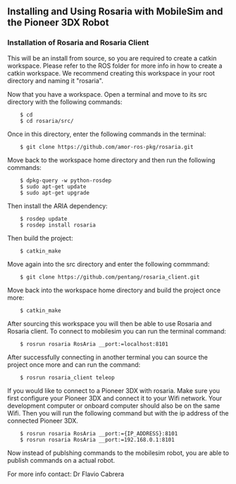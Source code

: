## Installing and Using Rosaria with MobileSim and the Pioneer 3DX Robot

### Installation of Rosaria and Rosaria Client

This will be an install from source, so you are required to create a catkin workspace. Please refer to the ROS folder for more info in how to create a catkin workspace. We recommend creating this workspace in your root directory and naming it "rosaria".

Now that you have a workspace. Open a terminal and move to its src directory with the following commands:

		$ cd
		$ cd rosaria/src/

Once in this directory, enter the following commands in the terminal:

		$ git clone https://github.com/amor-ros-pkg/rosaria.git

Move back to the workspace home directory and then run the following commands:

		$ dpkg-query -w python-rosdep
		$ sudo apt-get update
		$ sudo apt-get upgrade

Then install the ARIA dependency:

		$ rosdep update
		$ rosdep install rosaria

Then build the project:
		
		$ catkin_make

Move again into the src directory and enter the following commmand:

		$ git clone https://github.com/pentang/rosaria_client.git

Move back into the workspace home directory and build the project once more:

		$ catkin_make

After sourcing this workspace you will then be able to use Rosaria and Rosaria client.
To connect to mobilesim you can run the terminal command:

		$ rosrun rosaria RosAria __port:=localhost:8101

After successfully connecting in another terminal you can source the project once more and can run the command:

		$ rosrun rosaria_client teleop

If you would like to connect to a Pioneer 3DX with rosaria. Make sure you first configure your Pioneer 3DX and connect it to your Wifi network. Your development computer or onboard computer should also be on the same Wifi.
Then you will run the following command but with the ip address of the connected Pioneer 3DX.

		$ rosrun rosaria RosAria __port:={IP_ADDRESS}:8101
		$ rosrun rosaria RosAria __port:=192.168.0.1:8101

Now instead of publshing commands to the mobilesim robot, you are able to publish commands on a actual robot.


For more info contact: Dr Flavio Cabrera

